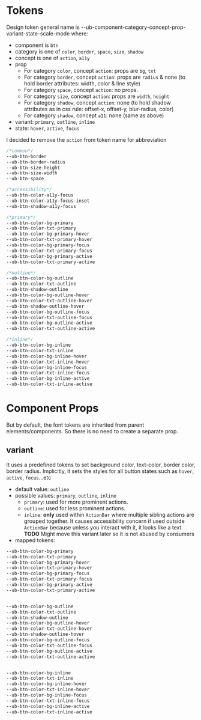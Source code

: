 # Tokens

Design token general name is --ub-component-category-concept-prop-variant-state-scale-mode where:
- component is `btn`
- category is one of `color`, `border`, `space`, `size`, `shadow`
- concept is one of `action`, `a11y`
- prop
  - For category `color`, concept `action`: props are `bg`, `txt`
  - For category `border`, concept `action`: props are `radius` & none (to hold border attributes: width, color & line style)
  - For category `space`, concept `action`: no props.
  - For category `size`, concept `action`: props are `width`, `height`
  - For category `shadow`, concept `action`: none (to hold shadow attributes as in css rule: offset-x, offset-y, blur-radius, color) 
  - For category `shadow`, concept `a11`: none (same as above)
- variant: `primary`, `outline`, `inline`
- state: `hover`, `active`, `focus`

I decided to remove the `action` from token name for abbreviation

```css
/*common*/
--ub-btn-border
--ub-btn-border-radius
--ub-btn-size-height
--ub-btn-size-width
--ub-btn-space

/*accessibility*/
--ub-btn-color-a11y-focus
--ub-btn-color-a11y-focus-inset
--ub-btn-shadow-a11y-focus

/*primary*/
--ub-btn-color-bg-primary
--ub-btn-color-txt-primary
--ub-btn-color-bg-primary-hover
--ub-btn-color-txt-primary-hover
--ub-btn-color-bg-primary-focus
--ub-btn-color-txt-primary-focus
--ub-btn-color-bg-primary-active
--ub-btn-color-txt-primary-active

/*outline*/
--ub-btn-color-bg-outline
--ub-btn-color-txt-outline
--ub-btn-shadow-outline
--ub-btn-color-bg-outline-hover
--ub-btn-color-txt-outline-hover
--ub-btn-shadow-outline-hover
--ub-btn-color-bg-outline-focus
--ub-btn-color-txt-outline-focus
--ub-btn-color-bg-outline-active
--ub-btn-color-txt-outline-active

/*inline*/
--ub-btn-color-bg-inline
--ub-btn-color-txt-inline
--ub-btn-color-bg-inline-hover
--ub-btn-color-txt-inline-hover
--ub-btn-color-bg-inline-focus
--ub-btn-color-txt-inline-focus
--ub-btn-color-bg-inline-active
--ub-btn-color-txt-inline-active
```

# Component Props

But by default, the font tokens are inherited from parent elements/components. So there is no need to create a separate prop.

## variant

It uses a predefined tokens to set background color, text-color, border color, border radius. Implicitly, it sets the styles for all button states such as `hover`, `active`, `focus`...etc
- default value: `outline` 
- possible values: `primary`, `outline`, `inline`
  - `primary`: used for more prominent actions.
  - `outline`: used for less prominent actions.
  - `inline`: **only** used within `ActionBar` where multiple sibling actions are grouped together. It causes accessibility concern if used outside `ActionBar` because unless you interact with it, it looks like a text. __TODO__ Might move this variant later so it is not abused by consumers
- mapped tokens:
```css
--ub-btn-color-bg-primary
--ub-btn-color-txt-primary
--ub-btn-color-bg-primary-hover
--ub-btn-color-txt-primary-hover
--ub-btn-color-bg-primary-focus
--ub-btn-color-txt-primary-focus
--ub-btn-color-bg-primary-active
--ub-btn-color-txt-primary-active


--ub-btn-color-bg-outline
--ub-btn-color-txt-outline
--ub-btn-shadow-outline
--ub-btn-color-bg-outline-hover
--ub-btn-color-txt-outline-hover
--ub-btn-shadow-outline-hover
--ub-btn-color-bg-outline-focus
--ub-btn-color-txt-outline-focus
--ub-btn-color-bg-outline-active
--ub-btn-color-txt-outline-active


--ub-btn-color-bg-inline
--ub-btn-color-txt-inline
--ub-btn-color-bg-inline-hover
--ub-btn-color-txt-inline-hover
--ub-btn-color-bg-inline-focus
--ub-btn-color-txt-inline-focus
--ub-btn-color-bg-inline-active
--ub-btn-color-txt-inline-active
```